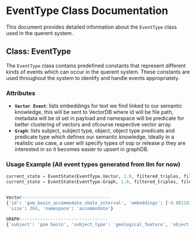 # EventType Class Documentation

This document provides detailed information about the `EventType` class used in the querent system. 

## Class: EventType

The `EventType` class contains predefined constants that represent different kinds of events which can occur in the querent system. These constants are used throughout the system to identify and handle events appropriately.

### Attributes

- **`Vector Event`**: lists embeddings for text we find linked to our semantic knowledge, this will be sent to VectorDB where id will be file path, metadata will be id set in payload and namespace will be predicate for better clustering of vectors and ofcourse respective vector array.
- **`Graph`**: lists subject, subject type, object, object type predicate and predicate type which defines our semantic knowledge, Ideally in a realistic use case, a user will specify types  of sop  or release p  they are interested in so it becomes easier to upsert in graphDB.

### Usage Example (All event types generated from llm for now)

```python
current_state = EventState(EventType.Vector, 1.0, filtered_triples, filename)
current_state = EventState(EventType.Graph, 1.0, filtered_triples, filename)


Vector----------------------------------
{'id': 'gom_basin_accommodate_shale_interval', 'embeddings': [-0.0011837006313726306, -0.024518130347132683, ..],
 'size': 384, 'namespace': 'accommodate'}

GRAPH---------------------------------- 
{'subject': 'gom basin', 'subject_type': 'geological_feature', 'object': 'shale interval', 'object_type': 'sedimentary_rock', 'predicate': 'accommodate', 'predicate_type': 'geological_process', 'sentence': 'we suggest that climate and tectonic perturbations in the upstream north american catchments can induce a substantial response in the downstream sectors of the gulf coastal plain and ultimately in the gom. this relationship is illustrated in the deep-water basin by (1) a high accom- modation and deposition of a shale interval when coarse-grained terrigenous material was trapped upstream at the onset of the petm, and (2) a considerable increase in sedi- ment supply during the petm, which is archived as a particularly thick sedimentary section in  the deep-sea fans of the gom basin.'}
